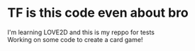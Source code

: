 # TF is this code even about bro
I'm learning LOVE2D and this is my reppo for tests  
Working on some code to create a card game!